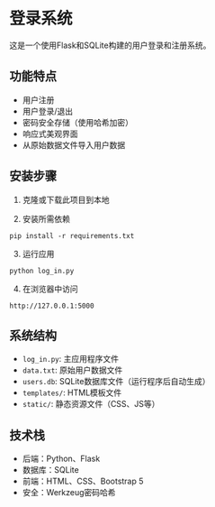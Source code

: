 # 登录系统

这是一个使用Flask和SQLite构建的用户登录和注册系统。

## 功能特点

- 用户注册
- 用户登录/退出
- 密码安全存储（使用哈希加密）
- 响应式美观界面
- 从原始数据文件导入用户数据

## 安装步骤

1. 克隆或下载此项目到本地

2. 安装所需依赖
```
pip install -r requirements.txt
```

3. 运行应用
```
python log_in.py
```

4. 在浏览器中访问
```
http://127.0.0.1:5000
```

## 系统结构

- `log_in.py`: 主应用程序文件
- `data.txt`: 原始用户数据文件
- `users.db`: SQLite数据库文件（运行程序后自动生成）
- `templates/`: HTML模板文件
- `static/`: 静态资源文件（CSS、JS等）

## 技术栈

- 后端：Python、Flask
- 数据库：SQLite
- 前端：HTML、CSS、Bootstrap 5
- 安全：Werkzeug密码哈希 